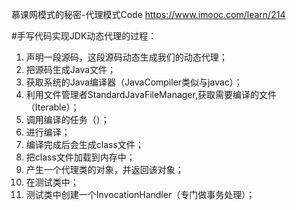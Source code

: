 慕课网模式的秘密-代理模式Code
https://www.imooc.com/learn/214

#手写代码实现JDK动态代理的过程：
1. 声明一段源码，这段源码动态生成我们的动态代理；
2. 把源码生成Java文件；
3. 获取系统的Java编译器（JavaCompiler类似与javac）；
4. 利用文件管理者StandardJavaFileManager,获取需要编译的文件（Iterable）；
5. 调用编译的任务（）；
6. 进行编译；
7. 编译完成后会生成class文件；
8. 把class文件加载到内存中；
9. 产生一个代理类的对象，并返回该对象；
10. 在测试类中；
11. 测试类中创建一个InvocationHandler（专门做事务处理）；
